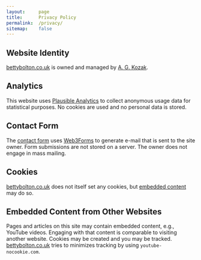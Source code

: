 ```yaml
---
layout: 	page
title:		Privacy Policy
permalink:	/privacy/
sitemap:	false
---
```


## Website Identity

[bettybolton.co.uk](https://bettybolton.co.uk) is owned and managed by [A. G. Kozak](https://www.agkozak.com).

## Analytics

This website uses [Plausible Analytics](https://plausible.io) to collect
anonymous usage data for statistical purposes. No cookies are used and no
personal data is stored.

## Contact Form

The [contact form](/contact/) uses
[Web3Forms](https://docs.web3forms.com/getting-started/faq#id-2.-gdpr-and-privacy)
to generate e-mail that is sent to the site owner. Form submissions are not
stored on a server. The owner does not engage in mass mailing.

## Cookies

[bettybolton.co.uk](https://bettybolton.co.uk) does not itself set any cookies,
but [embedded content](#embedded-content-from-other-websites) may do so.

## Embedded Content from Other Websites

Pages and articles on this site may contain embedded content, e.g., YouTube
videos. Engaging with that content is comparable to visiting another website.
Cookies may be created and you may be tracked.
[bettybolton.co.uk](https://bettybolton.co.uk) tries to minimizes tracking by
using `youtube-nocookie.com`.
